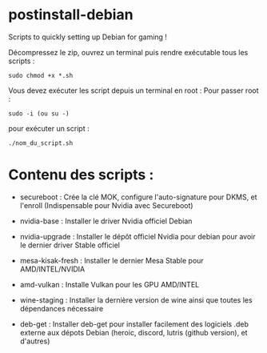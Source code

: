 # postinstall-debian

Scripts to quickly setting up Debian for gaming !




Décompressez le zip, ouvrez un terminal puis rendre exécutable tous les scripts :

    sudo chmod +x *.sh
  
Vous devez exécuter les script depuis un terminal en root :
Pour passer root : 

    sudo -i (ou su -)

pour exécuter un script :

    ./nom_du_script.sh

# Contenu des scripts :

- secureboot : Crée la clé MOK, configure l'auto-signature pour DKMS, et l'enroll (Indispensable pour Nvidia avec Secureboot)
- nvidia-base : Installer le driver Nvidia officiel Debian
- nvidia-upgrade : Installer le dépôt officiel Nvidia pour debian pour avoir le dernier driver Stable officiel
  
- mesa-kisak-fresh : Installer le dernier Mesa Stable pour AMD/INTEL/NVIDIA

- amd-vulkan : Installe Vulkan pour les GPU AMD/INTEL

- wine-staging : Installer la dernière version de wine ainsi que toutes les dépendances nécessaire
- deb-get : Installer deb-get pour installer facilement des logiciels .deb externe aux dépots Debian (heroic, discord, lutris (github version), et d'autres)
